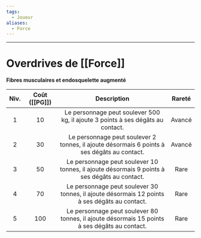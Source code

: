 ```yaml
---
tags:
  - Joueur
aliases:
  - Force
---
```

___
# Overdrives de [[Force]]
**Fibres musculaires et endosquelette augmenté**

| Niv. | Coût ([[PG]]) |                                          Description                                          | Rareté |
| :--: | :-----------: | :-------------------------------------------------------------------------------------------: | :----: |
|  1   |      10       |        Le personnage peut soulever 500 kg, il ajoute 3 points à ses dégâts au contact.        | Avancé |
|  2   |      30       |  Le personnage peut soulever 2 tonnes, il ajoute désormais 6 points à ses dégâts au contact.  | Avancé |
|  3   |      50       | Le personnage peut soulever 10 tonnes, il ajoute désormais 9 points à ses dégâts au contact.  |  Rare  |
|  4   |      70       | Le personnage peut soulever 30 tonnes, il ajoute désormais 12 points à ses dégâts au contact. |  Rare  |
|  5   |      100      | Le personnage peut soulever 80 tonnes, il ajoute désormais 15 points à ses dégâts au contact. |  Rare  |
